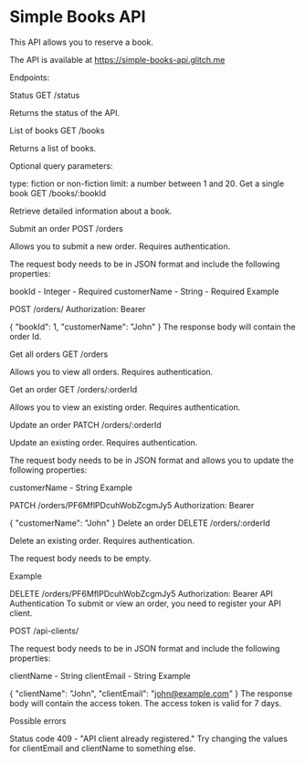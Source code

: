 # Simple Books API

This API allows you to reserve a book.

The API is available at https://simple-books-api.glitch.me

Endpoints:

Status
GET /status

Returns the status of the API.

List of books
GET /books

Returns a list of books.

Optional query parameters:

type: fiction or non-fiction
limit: a number between 1 and 20.
Get a single book
GET /books/:bookId

Retrieve detailed information about a book.

Submit an order
POST /orders

Allows you to submit a new order. Requires authentication.

The request body needs to be in JSON format and include the following properties:

bookId - Integer - Required
customerName - String - Required
Example

POST /orders/
Authorization: Bearer <YOUR TOKEN>

{
  "bookId": 1,
  "customerName": "John"
}
The response body will contain the order Id.

Get all orders
GET /orders

Allows you to view all orders. Requires authentication.

Get an order
GET /orders/:orderId

Allows you to view an existing order. Requires authentication.

Update an order
PATCH /orders/:orderId

Update an existing order. Requires authentication.

The request body needs to be in JSON format and allows you to update the following properties:

customerName - String
Example

PATCH /orders/PF6MflPDcuhWobZcgmJy5
Authorization: Bearer <YOUR TOKEN>

{
  "customerName": "John"
}
Delete an order
DELETE /orders/:orderId

Delete an existing order. Requires authentication.

The request body needs to be empty.

Example

DELETE /orders/PF6MflPDcuhWobZcgmJy5
Authorization: Bearer <YOUR TOKEN>
API Authentication
To submit or view an order, you need to register your API client.

POST /api-clients/

The request body needs to be in JSON format and include the following properties:

clientName - String
clientEmail - String
Example

{
   "clientName": "John",
   "clientEmail": "john@example.com"
}
The response body will contain the access token. The access token is valid for 7 days.

Possible errors

Status code 409 - "API client already registered." Try changing the values for clientEmail and clientName to something else.

